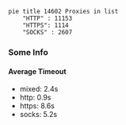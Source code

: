 
```mermaid
pie title 14602 Proxies in list
    "HTTP" : 11153
    "HTTPS": 1114
    "SOCKS" : 2607
```

### Some Info
#### Average Timeout

- mixed: 2.4s
- http: 0.9s
- https: 8.6s
- socks: 5.2s